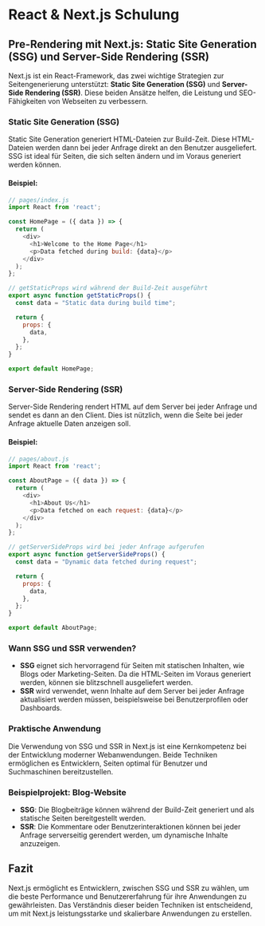 
# React & Next.js Schulung

## Pre-Rendering mit Next.js: Static Site Generation (SSG) und Server-Side Rendering (SSR)

Next.js ist ein React-Framework, das zwei wichtige Strategien zur Seitengenerierung unterstützt: **Static Site Generation (SSG)** und **Server-Side Rendering (SSR)**. Diese beiden Ansätze helfen, die Leistung und SEO-Fähigkeiten von Webseiten zu verbessern.

### Static Site Generation (SSG)

Static Site Generation generiert HTML-Dateien zur Build-Zeit. Diese HTML-Dateien werden dann bei jeder Anfrage direkt an den Benutzer ausgeliefert. SSG ist ideal für Seiten, die sich selten ändern und im Voraus generiert werden können.

#### Beispiel:

```javascript
// pages/index.js
import React from 'react';

const HomePage = ({ data }) => {
  return (
    <div>
      <h1>Welcome to the Home Page</h1>
      <p>Data fetched during build: {data}</p>
    </div>
  );
};

// getStaticProps wird während der Build-Zeit ausgeführt
export async function getStaticProps() {
  const data = "Static data during build time";

  return {
    props: {
      data,
    },
  };
}

export default HomePage;
```

### Server-Side Rendering (SSR)

Server-Side Rendering rendert HTML auf dem Server bei jeder Anfrage und sendet es dann an den Client. Dies ist nützlich, wenn die Seite bei jeder Anfrage aktuelle Daten anzeigen soll.

#### Beispiel:

```javascript
// pages/about.js
import React from 'react';

const AboutPage = ({ data }) => {
  return (
    <div>
      <h1>About Us</h1>
      <p>Data fetched on each request: {data}</p>
    </div>
  );
};

// getServerSideProps wird bei jeder Anfrage aufgerufen
export async function getServerSideProps() {
  const data = "Dynamic data fetched during request";

  return {
    props: {
      data,
    },
  };
}

export default AboutPage;
```

### Wann SSG und SSR verwenden?

- **SSG** eignet sich hervorragend für Seiten mit statischen Inhalten, wie Blogs oder Marketing-Seiten. Da die HTML-Seiten im Voraus generiert werden, können sie blitzschnell ausgeliefert werden.
- **SSR** wird verwendet, wenn Inhalte auf dem Server bei jeder Anfrage aktualisiert werden müssen, beispielsweise bei Benutzerprofilen oder Dashboards.

### Praktische Anwendung

Die Verwendung von SSG und SSR in Next.js ist eine Kernkompetenz bei der Entwicklung moderner Webanwendungen. Beide Techniken ermöglichen es Entwicklern, Seiten optimal für Benutzer und Suchmaschinen bereitzustellen.

### Beispielprojekt: Blog-Website

- **SSG**: Die Blogbeiträge können während der Build-Zeit generiert und als statische Seiten bereitgestellt werden.
- **SSR**: Die Kommentare oder Benutzerinteraktionen können bei jeder Anfrage serverseitig gerendert werden, um dynamische Inhalte anzuzeigen.

## Fazit

Next.js ermöglicht es Entwicklern, zwischen SSG und SSR zu wählen, um die beste Performance und Benutzererfahrung für ihre Anwendungen zu gewährleisten. Das Verständnis dieser beiden Techniken ist entscheidend, um mit Next.js leistungsstarke und skalierbare Anwendungen zu erstellen.
